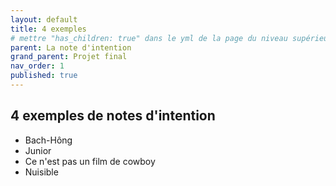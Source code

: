 ```yaml
---
layout: default
title: 4 exemples
# mettre "has_children: true" dans le yml de la page du niveau supérieur
parent: La note d'intention
grand_parent: Projet final
nav_order: 1
published: true
---
```

## 4 exemples de notes d'intention
- Bach-Hông
- Junior
- Ce n'est pas un film de cowboy
- Nuisible